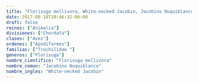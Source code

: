 ```yaml
---
title: "Florisuga mellivora, White-necked Jacobin, Jacobino Nuquiblanco"
date: 2017-08-18T20:46:32-06:00
draft: false
reinos: ["Animalia"]
divisiones: ["Chordata"]
clases: ["Aves"]
ordenes: ["Apodiformes"]
familias: ["Trochilidae "]
generos: ["Florisuga"]
nombre_cientifico: "Florisuga mellivora"
nombre_comun: "Jacobino Nuquiblanco"
nombre_ingles: "White-necked Jacobin"
---
```

